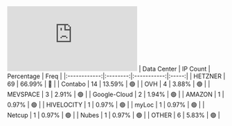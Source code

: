 ![Diagramm](https://github.com/obajay/StateSync-snapshots/blob/main/Projects/Ojo/1/README.md)
| Data Center | IP Count | Percentage | Freq |
|:------------:|:--------:|:-----------:|:-----:|
| HETZNER | 69 | 66.99% | 🔴 |
| Contabo | 14 | 13.59% | 🟢 |
| OVH | 4 | 3.88% | 🟢 |
| MEVSPACE | 3 | 2.91% | 🟢 |
| Google-Cloud | 2 | 1.94% | 🟢 |
| AMAZON | 1 | 0.97% | 🟢 |
| HIVELOCITY | 1 | 0.97% | 🟢 |
| myLoc | 1 | 0.97% | 🟢 |
| Netcup | 1 | 0.97% | 🟢 |
| Nubes | 1 | 0.97% | 🟢 |
| OTHER | 6 | 5.83% | 🟢 |